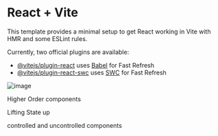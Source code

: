 # React + Vite

This template provides a minimal setup to get React working in Vite with HMR and some ESLint rules.

Currently, two official plugins are available:

- [@vitejs/plugin-react](https://github.com/vitejs/vite-plugin-react/blob/main/packages/plugin-react/README.md) uses [Babel](https://babeljs.io/) for Fast Refresh
- [@vitejs/plugin-react-swc](https://github.com/vitejs/vite-plugin-react-swc) uses [SWC](https://swc.rs/) for Fast Refresh


![image](https://github.com/shw2003/swiggyApp/assets/88729714/5a1944d5-d18c-42bc-96fd-edff0290c303)

Higher Order components

Lifting State up

controlled and uncontrolled components

